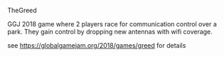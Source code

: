 TheGreed

GGJ 2018 game where 2 players race for communication control over a park. They gain control by dropping new antennas with wifi coverage.

see https://globalgamejam.org/2018/games/greed for details
